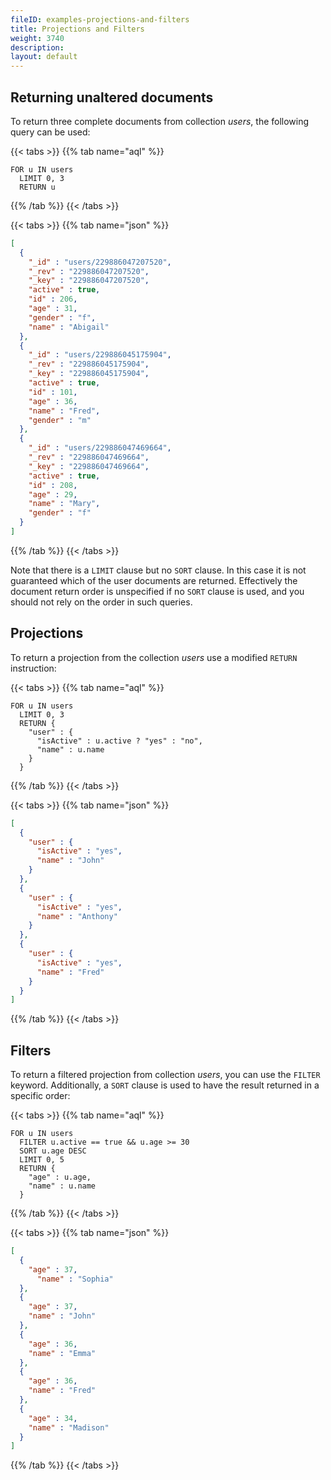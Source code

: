```yaml
---
fileID: examples-projections-and-filters
title: Projections and Filters
weight: 3740
description: 
layout: default
---
```

## Returning unaltered documents

To return three complete documents from collection *users*, the following query can be used:

{{< tabs >}}
{{% tab name="aql" %}}
```aql
FOR u IN users 
  LIMIT 0, 3
  RETURN u
```
{{% /tab %}}
{{< /tabs >}}

{{< tabs >}}
{{% tab name="json" %}}
```json
[ 
  { 
    "_id" : "users/229886047207520", 
    "_rev" : "229886047207520", 
    "_key" : "229886047207520", 
    "active" : true, 
    "id" : 206, 
    "age" : 31, 
    "gender" : "f", 
    "name" : "Abigail" 
  }, 
  { 
    "_id" : "users/229886045175904", 
    "_rev" : "229886045175904", 
    "_key" : "229886045175904", 
    "active" : true, 
    "id" : 101, 
    "age" : 36, 
    "name" : "Fred", 
    "gender" : "m" 
  }, 
  { 
    "_id" : "users/229886047469664", 
    "_rev" : "229886047469664", 
    "_key" : "229886047469664", 
    "active" : true, 
    "id" : 208, 
    "age" : 29, 
    "name" : "Mary", 
    "gender" : "f" 
  }
]
```
{{% /tab %}}
{{< /tabs >}}

Note that there is a `LIMIT` clause but no `SORT` clause. In this case it is not guaranteed
which of the user documents are returned. Effectively the document return order is unspecified
if no `SORT` clause is used, and you should not rely on the order in such queries.

## Projections

To return a projection from the collection *users* use a modified `RETURN` instruction:

{{< tabs >}}
{{% tab name="aql" %}}
```aql
FOR u IN users 
  LIMIT 0, 3
  RETURN { 
    "user" : { 
      "isActive" : u.active ? "yes" : "no", 
      "name" : u.name 
    } 
  }
```
{{% /tab %}}
{{< /tabs >}}

{{< tabs >}}
{{% tab name="json" %}}
```json
[ 
  { 
    "user" : { 
      "isActive" : "yes", 
      "name" : "John" 
    } 
  }, 
  { 
    "user" : { 
      "isActive" : "yes", 
      "name" : "Anthony" 
    } 
  }, 
  { 
    "user" : { 
      "isActive" : "yes", 
      "name" : "Fred" 
    } 
  }
]
```
{{% /tab %}}
{{< /tabs >}}

## Filters

To return a filtered projection from collection *users*, you can use the
`FILTER` keyword. Additionally, a `SORT` clause is used to have the result
returned in a specific order:

{{< tabs >}}
{{% tab name="aql" %}}
```aql
FOR u IN users 
  FILTER u.active == true && u.age >= 30
  SORT u.age DESC
  LIMIT 0, 5
  RETURN { 
    "age" : u.age, 
    "name" : u.name 
  }
```
{{% /tab %}}
{{< /tabs >}}

{{< tabs >}}
{{% tab name="json" %}}
```json
[ 
  { 
    "age" : 37, 
      "name" : "Sophia" 
  }, 
  { 
    "age" : 37, 
    "name" : "John" 
  }, 
  { 
    "age" : 36, 
    "name" : "Emma" 
  }, 
  { 
    "age" : 36, 
    "name" : "Fred" 
  }, 
  { 
    "age" : 34, 
    "name" : "Madison" 
  } 
]
```
{{% /tab %}}
{{< /tabs >}}
